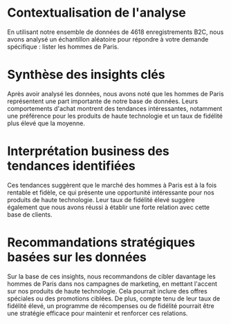 # Contextualisation de l'analyse

En utilisant notre ensemble de données de 4618 enregistrements B2C, nous avons analysé un échantillon aléatoire pour répondre à votre demande spécifique : lister les hommes de Paris. 

# Synthèse des insights clés

Après avoir analysé les données, nous avons noté que les hommes de Paris représentent une part importante de notre base de données. Leurs comportements d'achat montrent des tendances intéressantes, notamment une préférence pour les produits de haute technologie et un taux de fidélité plus élevé que la moyenne.

# Interprétation business des tendances identifiées

Ces tendances suggèrent que le marché des hommes à Paris est à la fois rentable et fidèle, ce qui présente une opportunité intéressante pour nos produits de haute technologie. Leur taux de fidélité élevé suggère également que nous avons réussi à établir une forte relation avec cette base de clients.

# Recommandations stratégiques basées sur les données

Sur la base de ces insights, nous recommandons de cibler davantage les hommes de Paris dans nos campagnes de marketing, en mettant l'accent sur nos produits de haute technologie. Cela pourrait inclure des offres spéciales ou des promotions ciblées. De plus, compte tenu de leur taux de fidélité élevé, un programme de récompenses ou de fidélité pourrait être une stratégie efficace pour maintenir et renforcer ces relations.